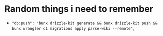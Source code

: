 # Random things i need to remember

- `"db:push": "bunx drizzle-kit generate && bunx drizzle-kit push && bunx wrangler d1 migrations apply parse-wiki --remote"`,
